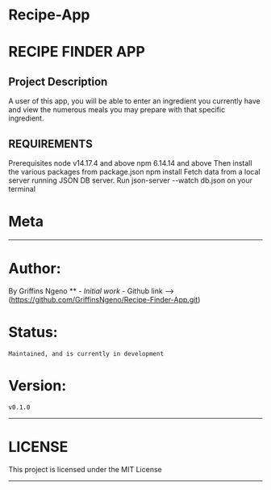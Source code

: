 # Recipe-App
RECIPE FINDER APP
=======================

## Project Description
A user of this app, you will be able to enter an ingredient you currently have and view the numerous meals you may prepare with that specific ingredient.

## REQUIREMENTS
Prerequisites
node v14.17.4 and above
npm 6.14.14 and above
Then install the various packages from package.json npm install
Fetch data from a local server running JSON DB server.
Run json-server --watch db.json on your terminal

# Meta
----
# Author:
   By Griffins Ngeno ** - *Initial work* - Github link -->(https://github.com/GriffinsNgeno/Recipe-Finder-App.git)
# Status:
    Maintained, and is currently in development
# Version:
    v0.1.0

-----
# LICENSE

This project is licensed under the MIT License

-------------
